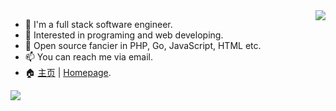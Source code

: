 <img align="right" src="https://github-readme-stats.vercel.app/api?username=razonyang&show_icons=true&count_private=true"/>

- :bust_in_silhouette: I'm a full stack software engineer.
- 🔭 Interested in programing and web developing.
- 🌱 Open source fancier in PHP, Go, JavaScript, HTML etc.
- 📫 You can reach me via email.
- 🏠 [主页](https://razonyang.com/zh-cn/) | [Homepage](https://razonyang.com/en/).

<img align="center" src="https://github-profile-trophy.vercel.app/?username=razonyang&row=2&column=4&margin-h=15&margin-w=15&theme=flat&no-bg=true&no-frame=true"/>
